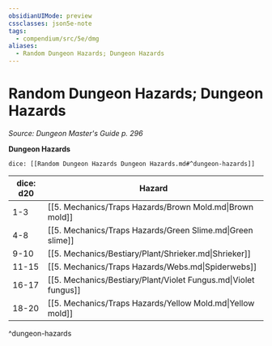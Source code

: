 ```yaml
---
obsidianUIMode: preview
cssclasses: json5e-note
tags:
  - compendium/src/5e/dmg
aliases:
  - Random Dungeon Hazards; Dungeon Hazards
---
```

# Random Dungeon Hazards; Dungeon Hazards
*Source: Dungeon Master's Guide p. 296* 

**Dungeon Hazards**

`dice: [[Random Dungeon Hazards Dungeon Hazards.md#^dungeon-hazards]]`

| dice: d20 | Hazard |
|-----------|--------|
| 1-3 | [[5. Mechanics/Traps Hazards/Brown Mold.md\|Brown mold]] |
| 4-8 | [[5. Mechanics/Traps Hazards/Green Slime.md\|Green slime]] |
| 9-10 | [[5. Mechanics/Bestiary/Plant/Shrieker.md\|Shrieker]] |
| 11-15 | [[5. Mechanics/Traps Hazards/Webs.md\|Spiderwebs]] |
| 16-17 | [[5. Mechanics/Bestiary/Plant/Violet Fungus.md\|Violet fungus]] |
| 18-20 | [[5. Mechanics/Traps Hazards/Yellow Mold.md\|Yellow mold]] |
^dungeon-hazards
